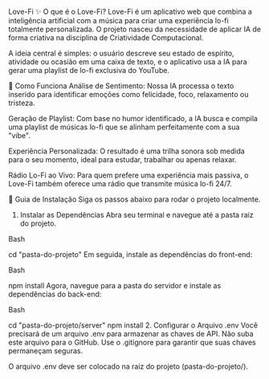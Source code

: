 Love-Fi
✨ O que é o Love-Fi?
Love-Fi é um aplicativo web que combina a inteligência artificial com a música para criar uma experiência lo-fi totalmente personalizada. O projeto nasceu da necessidade de aplicar IA de forma criativa na disciplina de Criatividade Computacional.

A ideia central é simples: o usuário descreve seu estado de espírito, atividade ou ocasião em uma caixa de texto, e o aplicativo usa a IA para gerar uma playlist de lo-fi exclusiva do YouTube.

🎵 Como Funciona
Análise de Sentimento: Nossa IA processa o texto inserido para identificar emoções como felicidade, foco, relaxamento ou tristeza.

Geração de Playlist: Com base no humor identificado, a IA busca e compila uma playlist de músicas lo-fi que se alinham perfeitamente com a sua "vibe".

Experiência Personalizada: O resultado é uma trilha sonora sob medida para o seu momento, ideal para estudar, trabalhar ou apenas relaxar.

Rádio Lo-Fi ao Vivo: Para quem prefere uma experiência mais passiva, o Love-Fi também oferece uma rádio que transmite música lo-fi 24/7.

🚀 Guia de Instalação
Siga os passos abaixo para rodar o projeto localmente.

1. Instalar as Dependências
Abra seu terminal e navegue até a pasta raiz do projeto.

Bash

cd "pasta-do-projeto"
Em seguida, instale as dependências do front-end:

Bash

npm install
Agora, navegue para a pasta do servidor e instale as dependências do back-end:

Bash

cd "pasta-do-projeto/server"
npm install
2. Configurar o Arquivo .env
Você precisará de um arquivo .env para armazenar as chaves de API. Não suba este arquivo para o GitHub. Use o .gitignore para garantir que suas chaves permaneçam seguras.

O arquivo .env deve ser colocado na raiz do projeto (pasta-do-projeto/).
